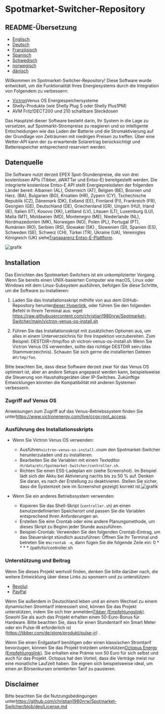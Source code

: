 # Spotmarket-Switcher-Repository

## README-Übersetzung

-   [Englisch](README.md)
-   [Deutsch](README.de.md)
-   [Französisch](README.fr.md)
-   [Spanisch](README.es.md)
-   [Schwedisch](README.sv.md)
-   [norwegisch](README.no.md)
-   [dänisch](README.da.md)

Willkommen im Spotmarket-Switcher-Repository! Diese Software wurde entwickelt, um die Funktionalität Ihres Energiesystems durch die Integration von Folgendem zu verbessern:

-   [Victron](https://www.victronenergy.com/)Venus OS Energiespeichersysteme
-   Shelly-Produkte (wie Shelly Plug S oder Shelly Plus1PM)
-   AVM Fritz!DECT200 und 210 schaltbare Steckdosen

Das Hauptziel dieser Software besteht darin, Ihr System in die Lage zu versetzen, auf Spotmarkt-Strompreise zu reagieren und so intelligente Entscheidungen wie das Laden der Batterie und die Stromaktivierung auf der Grundlage von Zeiträumen mit niedrigen Preisen zu treffen. Über eine Wetter-API kann der zu erwartende Solarertrag berücksichtigt und Batteriespeicher entsprechend reserviert werden.

## Datenquelle

Die Software nutzt derzeit EPEX Spot-Stundenpreise, die von drei kostenlosen APIs (Tibber, aWATTar und Entso-E) bereitgestellt werden.
Die integrierte kostenlose Entso-E API stellt Energiepreisdaten der folgenden Länder bereit:
Albanien (AL), Österreich (AT), Belgien (BE), Bosnien und Herz. (BA), Bulgarien (BG), Kroatien (HR), Zypern (CY), Tschechische Republik (CZ), Dänemark (DK), Estland (EE), Finnland (FI), Frankreich (FR), Georgien (GE), Deutschland (DE), Griechenland (GR), Ungarn (HU), Irland (IE), Italien (IT), Kosovo (XK), Lettland (LV), Litauen (LT), Luxemburg (LU), Malta (MT), Moldawien (MD), Montenegro (ME), Niederlande (NL), Nordmazedonien (MK), Norwegen (NO), Polen (PL), Portugal (PT), Rumänien (RO), Serbien (RS), Slowakei (SK) , Slowenien (SI), Spanien (ES), Schweden (SE), Schweiz (CH), Türkei (TR), Ukraine (UA), Vereinigtes Königreich (UK) siehe[Transparenz Entso-E-Plattform](https://transparency.entsoe.eu/transmission-domain/r2/dayAheadPrices/show).

![grafik](https://user-images.githubusercontent.com/6513794/224442951-c0155a48-f32b-43f4-8014-d86d60c3b311.png)

## Installation

Das Einrichten des Spotmarket-Switchers ist ein unkomplizierter Vorgang. Wenn Sie bereits einen UNIX-basierten Computer wie macOS, Linux oder Windows mit dem Linux-Subsystem ausführen, befolgen Sie diese Schritte, um die Software zu installieren:

1.  Laden Sie das Installationsskript mithilfe von aus dem GitHub-Repository herunter[dieser Hyperlink](https://raw.githubusercontent.com/christian1980nrw/Spotmarket-Switcher/main/victron-venus-os-install.sh), oder führen Sie den folgenden Befehl in Ihrem Terminal aus:
        wget https://raw.githubusercontent.com/christian1980nrw/Spotmarket-Switcher/main/victron-venus-os-install.sh

2.  Führen Sie das Installationsskript mit zusätzlichen Optionen aus, um alles in einem Unterverzeichnis für Ihre Inspektion vorzubereiten. Zum Beispiel:
        DESTDIR=/tmp/foo sh victron-venus-os-install.sh
    Wenn Sie Victron Venus OS verwenden, sollte das richtige DESTDIR sein`/`(das Stammverzeichnis). Schauen Sie sich gerne die installierten Dateien an`/tmp/foo`.

Bitte beachten Sie, dass diese Software derzeit zwar für das Venus OS optimiert ist, aber an andere Setups angepasst werden kann, beispielsweise die Steuerung von Haushaltsgeräten über IP-Switches. Zukünftige Entwicklungen könnten die Kompatibilität mit anderen Systemen verbessern.

### Zugriff auf Venus OS

Anweisungen zum Zugriff auf das Venus-Betriebssystem finden Sie unter<https://www.victronenergy.com/live/ccgx:root_access>.

### Ausführung des Installationsskripts

-   Wenn Sie Victron Venus OS verwenden:
    -   Ausführen`victron-venus-os-install.sh`um den Spotmarket-Switcher herunterzuladen und zu installieren.
    -   Bearbeiten Sie die Variablen mit einem Texteditor in`/data/etc/Spotmarket-Switcher/controller.sh`.
    -   Richten Sie einen ESS-Ladeplan ein (siehe Screenshot). Im Beispiel lädt sich der Akku bei Aktivierung nachts bis zu 50 % auf. Denken Sie daran, es nach der Erstellung zu deaktivieren. Stellen Sie sicher, dass die Systemzeit (wie im Screenshot gezeigt) korrekt ist.![grafik](https://user-images.githubusercontent.com/6513794/206877184-b8bf0752-b5d5-4c1b-af15-800b6499cfc7.png)

-   Wenn Sie ein anderes Betriebssystem verwenden:
    -   Kopieren Sie das Shell-Skript (`controller.sh`) an einen benutzerdefinierten Speicherort und passen Sie die Variablen entsprechend Ihren Anforderungen an.
    -   Erstellen Sie eine Crontab oder eine andere Planungsmethode, um dieses Skript zu Beginn jeder Stunde auszuführen.
    -   Beispiel-Crontab:
          Verwenden Sie den folgenden Crontab-Eintrag, um das Steuerskript stündlich auszuführen:
          Öffnen Sie Ihr Terminal und betreten Sie es`crontab -e`, dann fügen Sie die folgende Zeile ein:
            0 * * * * /path/to/controller.sh

### Unterstützung und Beitrag

Wenn Sie dieses Projekt wertvoll finden, denken Sie bitte darüber nach, die weitere Entwicklung über diese Links zu sponsern und zu unterstützen:

-   [Revolut](https://revolut.me/christqki2)
-   [PayPal](https://paypal.me/christian1980nrw)

Wenn Sie außerdem in Deutschland leben und an einem Wechsel zu einem dynamischen Stromtarif interessiert sind, können Sie das Projekt unterstützen, indem Sie sich hier anmelden[Tibber (Empfehlungslink)](https://invite.tibber.com/ojgfbx2e). Sowohl Sie als auch das Projekt erhalten einen 50-Euro-Bonus für Hardware. Bitte beachten Sie, dass für einen Stundentarif ein Smart Meter oder ein Pulse-IR erforderlich ist (<https://tibber.com/de/store/produkt/pulse-ir>) .

Wenn Sie einen Erdgastarif benötigen oder einen klassischen Stromtarif bevorzugen, können Sie das Projekt trotzdem unterstützen[Octopus Energy (Empfehlungslink)](https://share.octopusenergy.de/glass-raven-58).
Sie erhalten eine Prämie von 50 Euro für sich selbst und auch für das Projekt.
Octopus hat den Vorteil, dass die Verträge meist nur eine monatliche Laufzeit haben. Sie eignen sich beispielsweise ideal, um einen an Börsenkursen orientierten Tarif zu pausieren.

## Disclaimer

Bitte beachten Sie die Nutzungsbedingungen unter<https://github.com/christian1980nrw/Spotmarket-Switcher/blob/dev/License.md>
